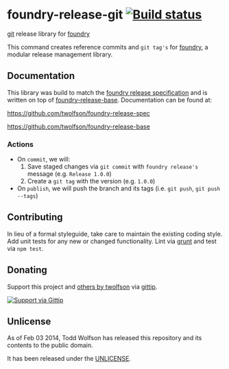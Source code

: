 # foundry-release-git [![Build status](https://travis-ci.org/twolfson/foundry-release-git.png?branch=master)](https://travis-ci.org/twolfson/foundry-release-git)

[git][] release library for [foundry][]

This command creates reference commits and `git tag's` for [foundry][], a modular release management library.

[git]: http://git-scm.com/
[foundry]: https://github.com/twolfson/foundry

## Documentation
This library was build to match the [foundry release specification][spec] and is written on top of [foundry-release-base][]. Documentation can be found at:

https://github.com/twolfson/foundry-release-spec

https://github.com/twolfson/foundry-release-base

[spec]: https://github.com/twolfson/foundry-release-spec
[foundry-release-base]: https://github.com/twolfson/foundry-release-base

### Actions
- On `commit`, we will:
    1. Save staged changes via `git commit` with `foundry release's` message (e.g. `Release 1.0.0`)
    2. Create a `git tag` with the version (e.g. `1.0.0`)
- On `publish`, we will push the branch and its tags (i.e. `git push`, `git push --tags`)

## Contributing
In lieu of a formal styleguide, take care to maintain the existing coding style. Add unit tests for any new or changed functionality. Lint via [grunt](https://github.com/gruntjs/grunt) and test via `npm test`.

## Donating
Support this project and [others by twolfson][gittip] via [gittip][].

[![Support via Gittip][gittip-badge]][gittip]

[gittip-badge]: https://rawgithub.com/twolfson/gittip-badge/master/dist/gittip.png
[gittip]: https://www.gittip.com/twolfson/

## Unlicense
As of Feb 03 2014, Todd Wolfson has released this repository and its contents to the public domain.

It has been released under the [UNLICENSE][].

[UNLICENSE]: UNLICENSE
